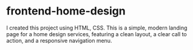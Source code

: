# frontend-home-design
I created this project using HTML, CSS. This is a simple, modern landing page for a home design services, featuring a clean layout, a clear call to action, and a responsive navigation menu.
